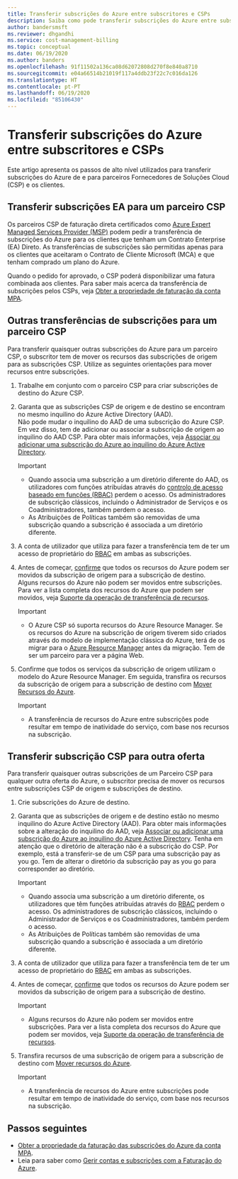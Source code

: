 ```yaml
---
title: Transferir subscrições do Azure entre subscritores e CSPs
description: Saiba como pode transferir subscrições do Azure entre subscritores e CSPs.
author: bandersmsft
ms.reviewer: dhgandhi
ms.service: cost-management-billing
ms.topic: conceptual
ms.date: 06/19/2020
ms.author: banders
ms.openlocfilehash: 91f11502a136ca08d62072808d270f8e840a8710
ms.sourcegitcommit: e04a66514b21019f117a4ddb23f22c7c016da126
ms.translationtype: HT
ms.contentlocale: pt-PT
ms.lasthandoff: 06/19/2020
ms.locfileid: "85106430"
---
```

# <a name="transfer-azure-subscriptions-between-subscribers-and-csps"></a>Transferir subscrições do Azure entre subscritores e CSPs

Este artigo apresenta os passos de alto nível utilizados para transferir subscrições do Azure de e para parceiros Fornecedores de Soluções Cloud (CSP) e os clientes.

## <a name="transfer-ea-subscriptions-to-a-csp-partner"></a>Transferir subscrições EA para um parceiro CSP

Os parceiros CSP de faturação direta certificados como [Azure Expert Managed Services Provider (MSP)](https://partner.microsoft.com/membership/azure-expert-msp) podem pedir a transferência de subscrições do Azure para os clientes que tenham um Contrato Enterprise (EA) Direto. As transferências de subscrições são permitidas apenas para os clientes que aceitaram o Contrato de Cliente Microsoft (MCA) e que tenham comprado um plano do Azure.

Quando o pedido for aprovado, o CSP poderá disponibilizar uma fatura combinada aos clientes. Para saber mais acerca da transferência de subscrições pelos CSPs, veja [ Obter a propriedade de faturação da conta MPA](mpa-request-ownership.md).

## <a name="other-subscription-transfers-to-a-csp-partner"></a>Outras transferências de subscrições para um parceiro CSP

Para transferir quaisquer outras subscrições do Azure para um parceiro CSP, o subscritor tem de mover os recursos das subscrições de origem para as subscrições CSP. Utilize as seguintes orientações para mover recursos entre subscrições.

1. Trabalhe em conjunto com o parceiro CSP para criar subscrições de destino do Azure CSP.
1. Garanta que as subscrições CSP de origem e de destino se encontram no mesmo inquilino do Azure Active Directory (AAD).  
    Não pode mudar o inquilino do AAD de uma subscrição do Azure CSP. Em vez disso, tem de adicionar ou associar a subscrição de origem ao inquilino do AAD CSP. Para obter mais informações, veja [Associar ou adicionar uma subscrição do Azure ao inquilino do Azure Active Directory](../../active-directory/fundamentals/active-directory-how-subscriptions-associated-directory.md).
    > [!IMPORTANT]
    > - Quando associa uma subscrição a um diretório diferente do AAD, os utilizadores com funções atribuídas através do [controlo de acesso baseado em funções (RBAC)](../../role-based-access-control/role-assignments-portal.md) perdem o acesso. Os administradores de subscrição clássicos, incluindo o Administrador de Serviços e os Coadministradores, também perdem o acesso.
    > - As Atribuições de Políticas também são removidas de uma subscrição quando a subscrição é associada a um diretório diferente.
1. A conta de utilizador que utiliza para fazer a transferência tem de ter um acesso de proprietário do [RBAC](add-change-subscription-administrator.md) em ambas as subscrições.
1. Antes de começar, [confirme](/rest/api/resources/resources/validatemoveresources) que todos os recursos do Azure podem ser movidos da subscrição de origem para a subscrição de destino.  
    Alguns recursos do Azure não podem ser movidos entre subscrições. Para ver a lista completa dos recursos do Azure que podem ser movidos, veja [Suporte da operação de transferência de recursos](../../azure-resource-manager/management/move-support-resources.md).
    > [!IMPORTANT]
    >  - O Azure CSP só suporta recursos do Azure Resource Manager. Se os recursos do Azure na subscrição de origem tiverem sido criados através do modelo de implementação clássica do Azure, terá de os migrar para o [Azure Resource Manager](https://docs.microsoft.com/azure/cloud-solution-provider/migration/ea-payg-to-azure-csp/ea-open-direct-asm-to-arm) antes da migração. Tem de ser um parceiro para ver a página Web.

1. Confirme que todos os serviços da subscrição de origem utilizam o modelo do Azure Resource Manager. Em seguida, transfira os recursos da subscrição de origem para a subscrição de destino com [Mover Recursos do Azure](../../azure-resource-manager/management/move-resource-group-and-subscription.md).
    > [!IMPORTANT]
    >  - A transferência de recursos do Azure entre subscrições pode resultar em tempo de inatividade do serviço, com base nos recursos na subscrição.

## <a name="transfer-csp-subscription-to-other-offer"></a>Transferir subscrição CSP para outra oferta

Para transferir quaisquer outras subscrições de um Parceiro CSP para qualquer outra oferta do Azure, o subscritor precisa de mover os recursos entre subscrições CSP de origem e subscrições de destino.

1. Crie subscrições do Azure de destino.
1. Garanta que as subscrições de origem e de destino estão no mesmo inquilino do Azure Active Directory (AAD). Para obter mais informações sobre a alteração do inquilino do AAD, veja [Associar ou adicionar uma subscrição do Azure ao inquilino do Azure Active Directory](../../active-directory/fundamentals/active-directory-how-subscriptions-associated-directory.md).
    Tenha em atenção que o diretório de alteração não é a subscrição do CSP. Por exemplo, está a transferir-se de um CSP para uma subscrição pay as you go. Tem de alterar o diretório da subscrição pay as you go para corresponder ao diretório.

    > [!IMPORTANT]
    >  - Quando associa uma subscrição a um diretório diferente, os utilizadores que têm funções atribuídas através do [RBAC](../../role-based-access-control/role-assignments-portal.md) perdem o acesso. Os administradores de subscrição clássicos, incluindo o Administrador de Serviços e os Coadministradores, também perdem o acesso.
    >  - As Atribuições de Políticas também são removidas de uma subscrição quando a subscrição é associada a um diretório diferente.

1. A conta de utilizador que utiliza para fazer a transferência tem de ter um acesso de proprietário do [RBAC](add-change-subscription-administrator.md) em ambas as subscrições.
1. Antes de começar, [confirme](/rest/api/resources/resources/validatemoveresources) que todos os recursos do Azure podem ser movidos da subscrição de origem para a subscrição de destino.
    > [!IMPORTANT]
    >  - Alguns recursos do Azure não podem ser movidos entre subscrições. Para ver a lista completa dos recursos do Azure que podem ser movidos, veja [Suporte da operação de transferência de recursos](../../azure-resource-manager/management/move-support-resources.md).

1. Transfira recursos de uma subscrição de origem para a subscrição de destino com [Mover recursos do Azure](../../azure-resource-manager/management/move-resource-group-and-subscription.md).
    > [!IMPORTANT]
    >  - A transferência de recursos do Azure entre subscrições pode resultar em tempo de inatividade do serviço, com base nos recursos na subscrição.

## <a name="next-steps"></a>Passos seguintes
- [Obter a propriedade da faturação das subscrições do Azure da conta MPA](mpa-request-ownership.md).
- Leia para saber como [Gerir contas e subscrições com a Faturação do Azure](index.yml).
